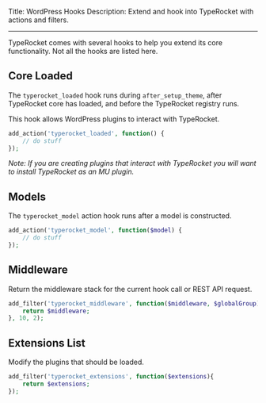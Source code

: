 Title: WordPress Hooks
Description: Extend and hook into TypeRocket with actions and filters.

---

TypeRocket comes with several hooks to help you extend its core functionality. Not all the hooks are listed here.

## Core Loaded

The `typerocket_loaded` hook runs during `after_setup_theme`, after TypeRocket core has loaded, and before the TypeRocket registry runs.

This hook allows WordPress plugins to interact with TypeRocket. 

```php
add_action('typerocket_loaded', function() {
    // do stuff
});
```

*Note: If you are creating plugins that interact with TypeRocket you will want to install TypeRocket as an MU plugin.*

## Models

The `typerocket_model` action hook runs after a model is constructed.

```php
add_action('typerocket_model', function($model) {
    // do stuff
});
```

## Middleware

Return the middleware stack for the current hook call or REST API request.

```php
add_filter('typerocket_middleware', function($middleware, $globalGroup) {
    return $middleware;
}, 10, 2);
```

## Extensions List

Modify the plugins that should be loaded.

```php
add_filter('typerocket_extensions', function($extensions){
    return $extensions;
});
```